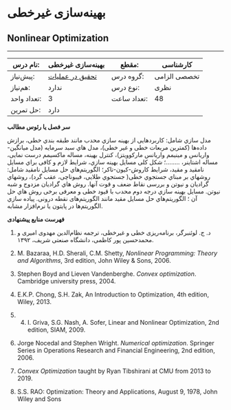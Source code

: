 # بهینه‌سازی غیرخطی
## Nonlinear Optimization
_______________________________________________________________________________
| نام درس:    | بهینه‌سازی غیرخطی                                      | مقطع:       | کارشناسی     |
| ----------- | ------------------------------------------------------ | ----------- | ------------ |
| پیش‌نیاز:   | [تحقیق در عملیات](../mandatory/Operations-research.md) | گروه درس:   | تخصصی الزامی |
| هم‌نیاز:    | ندارد                                                  | نوع درس:    | نظری         |
| تعداد واحد: | 3                                                      | تعداد ساعت: | 48           |
| حل تمرین:   |  دارد                                                  |             |              |

**سر فصل یا رئوس مطالب**

مدل سازي شامل: کاربردهایی از بهینه سازي محدب مانند طبقه بندي خطی، برازش داده‌ها (کمترین مربعات خطی و غیر خطی)، مدل هاي سبد سرمایه (مدل میانگین-واریانس و مینیمم واریانس مارکوویتز)، کنترل بهینه، مساله ماکسیمم درست نمایی، مساله اشتاینر، ........؛ شکل کلی مسایل بهینه سازي، شرایط لازم و کافی براي مسایل نامقید و مقید، شرایط کاروش-کیون-تاکر؛ الگوریتم‌هاي حل مسایل نامقید شامل: روشهاي بر مبناي جستجوي خطی( جستجوي طلایی، فیبوناچی، عقب گرد)، روشهاي گرادیان و نیوتن و بررسی نقاط ضعف و قوت آنها. روش هاي گرادیان مزدوج و شبه نیوتن. مسایل بهینه سازي درجه دوم محدب با قیود خطی و معرفی برخی روش هاي حل آن ؛ الگوریتم‌هاي حل مسایل مقید مانند الگوریتم‌های نقطه درونی. پیاده سازي الگوریتم‌ها  در پایتون یا نرم‌افزار مشابه.

**فهرست منابع پیشنهادی**

1. د. ج. لوئنبرگر، برنامه‌ریزی خطی و غیرخطی، ترجمه نظام‌الدین مهدوی امیری و محمدحسین پور کاظمی، دانشگاه صنعتی شریف، ۱۳۹۲.

1. M. Bazaraa, H.D. Sherali, C.M. Shetty, *Nonlinear Programming: Theory and Algorithms*, 3rd edition, John Wiley & Sons, 2006.

1. Stephen Boyd and Lieven Vandenberghe. *Convex optimization*. Cambridge university press, 2004.

1. E.K.P. Chong, S.H. Zak, An Introduction to Optimization, 4th edition, Wiley, 2013.

1. 4. I. Griva, S.G. Nash, A. Sofer, Linear and Nonlinear Optimization, 2nd edition, SIAM, 2009.

1. Jorge Nocedal and Stephen Wright. *Numerical optimization*. Springer Series in Operations Research and Financial Engineering, 2nd edition, 2006.

1. *Convex Optimization* taught by Ryan Tibshirani at CMU from 2013 to 2019.

1. S.S. RAO: Optimization: Theory and Applications, August 9, 1978, John Wiley and Sons
